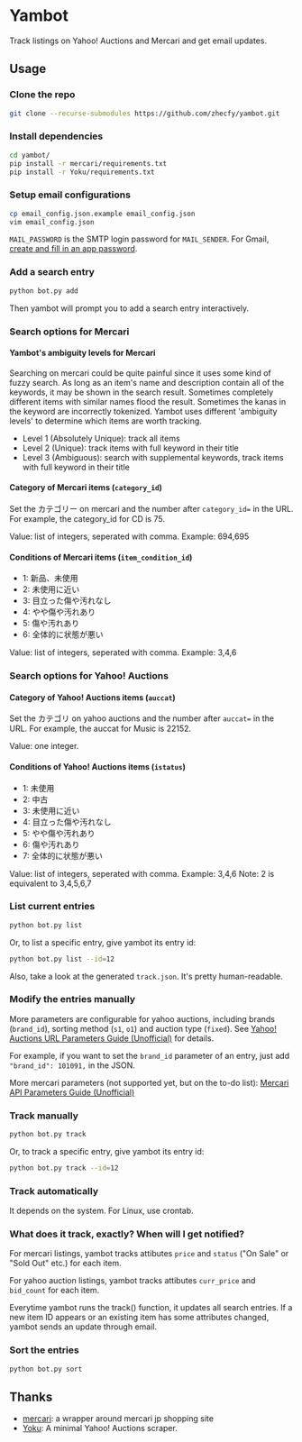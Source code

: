 # Yambot

Track listings on Yahoo! Auctions and Mercari and get email updates.

## Usage

### Clone the repo
```bash
git clone --recurse-submodules https://github.com/zhecfy/yambot.git
```

### Install dependencies
```bash
cd yambot/
pip install -r mercari/requirements.txt
pip install -r Yoku/requirements.txt
```

### Setup email configurations
```bash
cp email_config.json.example email_config.json
vim email_config.json
```
`MAIL_PASSWORD` is the SMTP login password for `MAIL_SENDER`.
For Gmail, [create and fill in an app password](https://support.google.com/mail/answer/185833).

### Add a search entry
```bash
python bot.py add
```

Then yambot will prompt you to add a search entry interactively.

### Search options for Mercari

#### Yambot's ambiguity levels for Mercari

Searching on mercari could be quite painful since it uses some kind of fuzzy search. As long as an item's name and description contain all of the keywords, it may be shown in the search result. Sometimes completely different items with similar names flood the result. Sometimes the kanas in the keyword are incorrectly tokenized. Yambot uses different 'ambiguity levels' to determine which items are worth tracking.

- Level 1 (Absolutely Unique): track all items
- Level 2 (Unique): track items with full keyword in their title
- Level 3 (Ambiguous): search with supplemental keywords, track items with full keyword in their title

#### Category of Mercari items (`category_id`)

Set the カテゴリー on mercari and the number after `category_id=` in the URL. For example, the category_id for CD is 75.

Value: list of integers, seperated with comma.
Example: 694,695

#### Conditions of Mercari items (`item_condition_id`)

- 1: 新品、未使用
- 2: 未使用に近い
- 3: 目立った傷や汚れなし
- 4: やや傷や汚れあり
- 5: 傷や汚れあり
- 6: 全体的に状態が悪い

Value: list of integers, seperated with comma.
Example: 3,4,6

### Search options for Yahoo! Auctions

#### Category of Yahoo! Auctions items (`auccat`)

Set the カテゴリ on yahoo auctions and the number after `auccat=` in the URL. For example, the auccat for Music is 22152.

Value: one integer.

#### Conditions of Yahoo! Auctions items (`istatus`)

- 1: 未使用
- 2: 中古
- 3: 未使用に近い
- 4: 目立った傷や汚れなし
- 5: やや傷や汚れあり
- 6: 傷や汚れあり
- 7: 全体的に状態が悪い

Value: list of integers, seperated with comma.
Example: 3,4,6
Note: 2 is equivalent to 3,4,5,6,7

### List current entries
```bash
python bot.py list
```

Or, to list a specific entry, give yambot its entry id:

```bash
python bot.py list --id=12
```

Also, take a look at the generated `track.json`. It's pretty human-readable.

### Modify the entries manually

More parameters are configurable for yahoo auctions, including brands (`brand_id`), sorting method (`s1`, `o1`) and auction type (`fixed`). See [Yahoo! Auctions URL Parameters Guide (Unofficial)](https://github.com/zhecfy/Yoku/blob/main/parameters.md) for details.

For example, if you want to set the `brand_id` parameter of an entry, just add `"brand_id": 101091,` in the JSON.

More mercari parameters (not supported yet, but on the to-do list): [Mercari API Parameters Guide (Unofficial)](https://github.com/zhecfy/mercari/blob/master/parameters.md)

### Track manually
```bash
python bot.py track
```

Or, to track a specific entry, give yambot its entry id:

```bash
python bot.py track --id=12
```

### Track automatically

It depends on the system. For Linux, use crontab.

### What does it track, exactly? When will I get notified?

For mercari listings, yambot tracks attibutes `price` and `status` ("On Sale" or "Sold Out" etc.) for each item.

For yahoo auction listings, yambot tracks attibutes `curr_price` and `bid_count` for each item.

Everytime yambot runs the track() function, it updates all search entries. If a new item ID appears or an existing item has some attributes changed, yambot sends an update through email.

### Sort the entries

```bash
python bot.py sort
```

## Thanks

- [mercari](https://github.com/marvinody/mercari): a wrapper around mercari jp shopping site
- [Yoku](https://github.com/kokseen1/Yoku): A minimal Yahoo! Auctions scraper.
